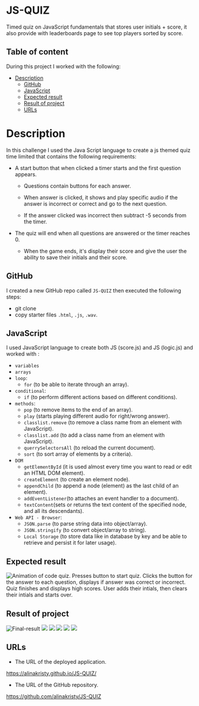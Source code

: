 # JS-QUIZ

Timed quiz on JavaScript fundamentals that stores user initials + score, it also provide with leaderboards page to see top players sorted by score.

 ## Table of content

 During this project I worked with the following:

- [Description](#description)
  - [GitHub](#github)
  - [JavaScript](#javascript)
  - [Expected result](#expected-result)
  - [Result of project](#result-of-project)
  - [URLs](#urls)

# Description

In this challenge I used the Java Script language to create a js themed quiz time limited that contains the following requirements:

* A start button that when clicked a timer starts and the first question appears.
 
  * Questions contain buttons for each answer.
   
  * When answer is clicked, it shows and play specific audio if the answer is incorrect or correct and go to the next question.
  
  * If the answer clicked was incorrect then subtract -5 seconds from the timer.

* The quiz will end when all questions are answered or the timer reaches 0.

  * When the game ends, it's display their score and give the user the ability to save their initials and their score.


## GitHub 

I created a new GitHub repo called `JS-QUIZ` then executed the following steps:
- git clone
- copy starter files `.html`, `.js`, `.wav`.

## JavaScript

 I used JavaScript language to create both JS (score.js) and JS (logic.js) and worked with :
 - `variables`
 - `arrays`
 - `loop`:
     - `for` (to be able to iterate through an array).
 - `conditional`:
     - `if` (to perform different actions based on different conditions).
 - `methods`: 
     - `pop` (to remove items to the end of an array).
     - `play` (starts playing different audio for right/wrong answer).
     - `classlist.remove` (to remove a class name from an element with JavaScript).
     - `classlist.add` (to add a class name from an element with JavaScript).
     - `querrySelectorsAll` (to reload the current document).
     - `sort` (to sort array of elements by a criteria).
 - `DOM`    
     - `getElementById` (it is used almost every time you want to read or edit an HTML DOM element).
     - `createElement` (to create an element node).
     - `appendChild` (to append a node (element) as the last child of an element).
     - `addEventListener`(to attaches an event handler to a document).
     - `textContent`(sets or returns the text content of the specified node, and all its descendants).
 - `Web API - Browser`:
     - `JSON.parse` (to parse string data into object/array).
     - `JSON.stringify` (to convert object/array to string).
     - `Local Storage` (to store data like in database by key and be able to retrieve and persist it for later usage).

## Expected result

![Animation of code quiz. Presses button to start quiz. Clicks the button for the answer to each question, displays if answer was correct or incorrect. Quiz finishes and displays high scores. User adds their intials, then clears their intials and starts over.](./assets/images/08-web-apis-challenge-demo.gif)

## Result of project
 ![Final-result](./assets/images/startQ.png)
 ![](./assets/images/Questions.png)
 ![](./assets/images/score.png)
 ![](./assets/images/highscore.png)
 ![](./assets/images/clearHighscore.png)
 ![](./assets/images/go~Back.png)


## URLs

* The URL of the deployed application.

https://alinakristy.github.io/JS-QUIZ/

* The URL of the GitHub repository. 

https://github.com/alinakristy/JS-QUIZ